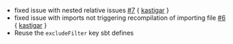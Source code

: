 * fixed issue with nested relative issues [#7][i7] { [kastigar][kastigar] }
* fixed issue with imports not triggering recompilation of importing file [#6][i6] { [kastigar][kastigar] }
* Reuse the `excludeFilter` key sbt defines

[i7]: https://github.com/softprops/less-sbt/issues/7
[i6]: https://github.com/softprops/less-sbt/issues/6
[kastigar]: https://github.com/kastigar
